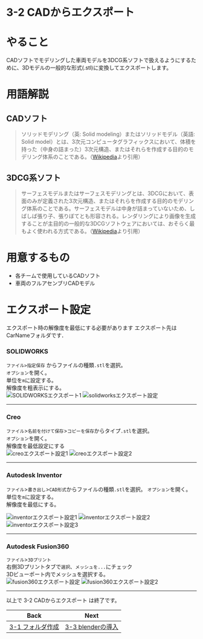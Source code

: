 # **3-2 CADからエクスポート**
# やること  
CADソフトでモデリングした車両モデルを3DCG系ソフトで扱えるようにするために、3Dモデルの一般的な形式(.stl)に変換してエクスポートします。
# 用語解説
## CADソフト
>ソリッドモデリング（英: Solid modeling）またはソリッドモデル（英語: Solid model）とは、3次元コンピュータグラフィックスにおいて、体積を持った（中身の詰まった）3次元構造、またはそれらを作成する目的のモデリング体系のことである。（[Wikipedia](https://ja.wikipedia.org/wiki/%E3%82%BD%E3%83%AA%E3%83%83%E3%83%89%E3%83%A2%E3%83%87%E3%83%AA%E3%83%B3%E3%82%B0)より引用）
## 3DCG系ソフト
>サーフェスモデルまたはサーフェスモデリングとは、3DCGにおいて、表面のみが定義された3次元構造、またはそれらを作成する目的のモデリング体系のことである。サーフェスモデルは中身が詰まっていないため、しばしば張り子、張りぼてとも形容される。レンダリングにより画像を生成することが主目的の一般的な3DCGソフトウェアにおいては、おそらく最もよく使われる方式である。（[Wikipedia](https://ja.wikipedia.org/wiki/%E3%82%B5%E3%83%BC%E3%83%95%E3%82%A7%E3%82%B9%E3%83%A2%E3%83%87%E3%83%AA%E3%83%B3%E3%82%B0)より引用）
# 用意するもの
- 各チームで使用しているCADソフト  
- 車両のフルアセンブリCADモデル

# エクスポート設定
エクスポート時の解像度を最低にする必要があります
エクスポート先はCarNameフォルダです．

### SOLIDWORKS  

`ファイル>指定保存` からファイルの種類`.stl`を選択。  
`オプション`を開く。  
単位を`m`に設定する。  
解像度を粗表示にする。  
![SOLIDWORKSエクスポート1](https://user-images.githubusercontent.com/81402033/122487977-74f57280-d017-11eb-8f25-f9aef1cc626f.jpg)
![solidworksエクスポート設定](https://user-images.githubusercontent.com/81402033/142764722-4096aec9-2d8a-4178-b2e5-1844f97669a8.png)


___
### Creo  
`ファイル`>`名前を付けて保存`>`コピーを保存`からタイプ`.stl`を選択。  
`オプション`を開く。    
解像度を最低設定にする  
![creoエクスポート設定1](https://user-images.githubusercontent.com/81402033/122488123-c7cf2a00-d017-11eb-88d6-8f6118b37324.jpg)
![creoエクスポート設定2](https://user-images.githubusercontent.com/81402033/122488127-c9005700-d017-11eb-9fa6-897d9996d842.jpg)


___
### Autodesk Inventor  
`ファイル`>`書き出し`>`CAD形式`からファイルの種類`.stl`を選択。
`オプション`を開く。  
単位を`m`に設定する。  
解像度を最低にする。  

![inventorエクスポート設定1](https://user-images.githubusercontent.com/81402033/122487989-7c1c8080-d017-11eb-950c-296e27f9d10a.jpg)
![inventorエクスポート設定2](https://user-images.githubusercontent.com/81402033/122487993-7de64400-d017-11eb-8537-a356381aa5ee.jpg)
![inventorエクスポート設定3](https://user-images.githubusercontent.com/81402033/122487996-7fb00780-d017-11eb-90b9-88d96870fa51.jpg)

___
### Autodesk Fusion360
`ファイル`>`3Dプリント`  
右側3Dプリントタブで`選択`、`メッシュを...`にチェック  
3Dビューポート内でメッシュを選択する。  
![fusion360エクスポート設定](https://user-images.githubusercontent.com/81402033/122695384-2cd68a00-d27b-11eb-9547-592136f9b100.png)
![fusion360エクスポート設定2](https://user-images.githubusercontent.com/81402033/122695392-306a1100-d27b-11eb-937d-1841fe562e75.png)

___
以上で 3-2 CADからエクスポート は終了です。

| Back | Next |
|:---:|:---:|
| [3-1 フォルダ作成](https://github.com/JSAE-ARCHIVES/MOD-Tutorial/blob/main/3%E7%AB%A0%203D%E3%83%A2%E3%83%87%E3%83%AB%E3%81%AE%E4%BD%9C%E6%88%90/3-1%20%E3%83%95%E3%82%A9%E3%83%AB%E3%83%80%E4%BD%9C%E6%88%90.md) | [3-3 blenderの導入](https://github.com/JSAE-ARCHIVES/MOD-Tutorial/blob/main/3%E7%AB%A0%203D%E3%83%A2%E3%83%87%E3%83%AB%E3%81%AE%E4%BD%9C%E6%88%90/3-3%203D%E3%83%A2%E3%83%87%E3%83%AA%E3%83%B3%E3%82%B0%E3%82%BD%E3%83%95%E3%83%88(blender)%E3%81%AE%E5%B0%8E%E5%85%A5.md) |

